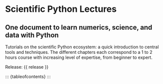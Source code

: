 # Scientific Python Lectures

## One document to learn numerics, science, and data with Python

Tutorials on the scientific Python ecosystem: a quick introduction to
central tools and techniques. The different chapters each correspond
to a 1 to 2 hours course with increasing level of expertise, from
beginner to expert.

Release: {{ release }}

::: {tableofcontents}
:::
